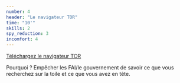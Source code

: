 ```yaml
---
number: 4
header: "Le navigateur TOR"
time: "10'"
skills: 2
spy_reduction: 3
incomfort: 4
---
```

[Téléchargez le navigateur TOR](https://www.torproject.org/projects/torbrowser.html.en)

Pourquoi ? Empêcher les FAI/le gouvernement de savoir ce que vous recherchez sur la toile et ce que vous avez en tête.
